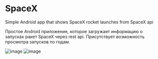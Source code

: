 # SpaceX
Simple Android app that shows SpaceX rocket launches from SpaceX api

Простое Android приложение, которое загружает информацию о запусках ракет SpaceX через rest api. Присутствует возможность просмотра запусков по годам.

![image](https://user-images.githubusercontent.com/36709011/40142344-ffe84164-5960-11e8-8a6f-4e701aa0561c.png) ![image](https://user-images.githubusercontent.com/36709011/40142355-0ab5008c-5961-11e8-8908-9081a4805f27.png)
